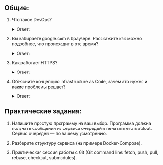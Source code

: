 ## Общие:

1. Что такое DevOps?
    <details>
      <summary> Ответ: </summary>

    </details>


2. Вы набираете google.com в браузере. Расскажите как можно подробнее, что происходит в это время?
    <details>
      <summary> Ответ: </summary>

    </details>


3. Как работает HTTPS?
    <details>
      <summary> Ответ: </summary>

    </details>


4. Объясните концепцию Infrastructure as Code, зачем это нужно и какие проблемы решает?
    <details>
      <summary> Ответ: </summary>

    </details>

## Практические задания:

1. Напишите простую программу на ваш выбор. Программа должна получать сообщения из сервиса очередей и печатать его в stdout. Сервис очередей — по вашему усмотрению.


2. Разберите структуру сервиса (на примере Docker-Compose).


3. Практическая сессия работы с Git (Git command line: fetch, push, pull, rebase, checkout, submodules).

